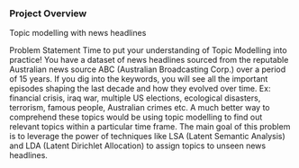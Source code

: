 ### Project Overview

 Topic modelling with news headlines

Problem Statement
Time to put your understanding of Topic Modelling into practice! You have a dataset of news headlines sourced from the reputable Australian news source ABC (Australian Broadcasting Corp.) over a period of 15 years. If you dig into the keywords, you will see all the important episodes shaping the last decade and how they evolved over time. Ex: financial crisis, iraq war, multiple US elections, ecological disasters, terrorism, famous people, Australian crimes etc. A much better way to comprehend these topics would be using topic modelling to find out relevant topics within a particular time frame.
The main goal of this problem is to leverage the power of techniques like LSA (Latent Semantic Analysis) and LDA (Latent Dirichlet Allocation) to assign topics to unseen news headlines.


